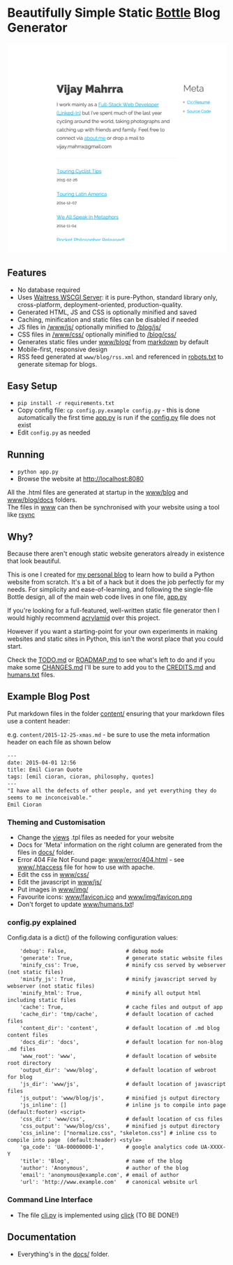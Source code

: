# Beautifully Simple Static [Bottle](http://bottlepy.org/) Blog Generator

![Blog Homepage Screenshot](tmp/homepage.png)

## Features

* No database required
* Uses [Waitress WSCGI Server](http://docs.pylonsproject.org/projects/waitress/en/latest/index.html): it is pure-Python, standard library only, cross-platform, deployment-oriented, production-quality.
* Generated HTML, JS and CSS is optionally minified and saved 
* Caching, minification and static files can be disabled if needed
* JS files in [/www/js/](www/js) optionally minified to [/blog/js/](/blog/js/)
* CSS files in [/www/css/](www/css) optionally minified to [/blog/css/](/blog/css/)
* Generates static files under [www/blog/](www/blog) from [markdown](https://guides.github.com/features/mastering-markdown/) by default
* Mobile-first, responsive design
* RSS feed generated at `www/blog/rss.xml` and referenced in [robots.txt](www/robots.txt) to generate sitemap for blogs.

## Easy Setup

* `pip install -r requirements.txt`
* Copy config file: `cp config.py.example config.py` - this is done automatically the first time [app.py](app.py) is run if the [config.py](config.py.example) file does not exist
* Edit `config.py` as needed

## Running

* `python app.py` 
* Browse the website at [http://localhost:8080](http://localhost:8080/)

All the .html files are generated at startup in the [www/blog](www/blog) and [www/blog/docs](www/blog/docs) folders.  
The files in [www](www/) can then be synchronised with your website using a tool like [rsync](http://en.wikipedia.org/wiki/Rsync)

## Why?
Because there aren't enough static website generators already in existence that 
look beautiful. 

This is one I created for [my personal blog](http://www.urunu.com)
to learn how to build a Python website from scratch.  It's a bit of a hack but
it does the job perfectly for my needs. For simplicity and ease-of-learning, 
and following the single-file Bottle design, all of the main web code lives in one
file, [app.py](app.py) 

If you're looking for a full-featured, well-written static file generator then
I would highly recommend [acrylamid](http://posativ.org/acrylamid/) over this
project.  

However if you want a starting-point for your own experiments in making websites 
and static sites in Python, this isn't the worst place that you could start.  

Check the [TODO.md](docs/TODO.md) or [ROADMAP.md](docs/ROADMAP.md) 
to see what's left to do and if you make some [CHANGES.md](docs/CHANGES.md) I'll be
sure to add you to the [CREDITS.md](docs/CREDITS.md) and [humans.txt](www/humans.txt) files.

## Example Blog Post
Put markdown files in the folder [content/](content/) ensuring that your markdown files use a content header:

e.g. `content/2015-12-25-xmas.md` - be sure to use the meta information header on each file as shown below

```
---
date: 2015-04-01 12:56
title: Emil Cioran Quote
tags: [emil cioran, cioran, philosophy, quotes]
---
"I have all the defects of other people, and yet everything they do seems to me inconceivable."
Emil Cioran
```

### Theming and Customisation

* Change the [views](views/) .tpl files as needed for your website
* Docs for 'Meta' information on the right column are generated from the files in [docs/](docs) folder.
* Error 404 File Not Found page: [www/error/404.html](www/error/404.html) - see [www/.htaccess](www/.htaccess) file for how to use with apache.
* Edit the css in [www/css/](www/css/)
* Edit the javascript in [www/js/](www/js/)
* Put images in [www/img/](www/img/)
* Favourite icons: [www/favicon.ico](www/favicon.ico) and [www/img/favicon.png](www/img/favicon.png)
* Don't forget to update [www/humans.txt](www/humans.txt)!

### config.py explained
Config.data is a dict() of the following configuration values:
```
    'debug': False,                   # debug mode
    'generate': True,                 # generate static website files
    'minify_css': True,               # minify css served by webserver (not static files)
    'minify_js': True,                # minify javascript served by webserver (not static files)
    'minify_html': True,              # minify all output html including static files
    'cache': True,                    # cache files and output of app
    'cache_dir': 'tmp/cache',         # default location of cached files
    'content_dir': 'content',         # default location of .md blog content files
    'docs_dir': 'docs',               # default location for non-blog .md files
    'www_root': 'www',                # default location of website root directory
    'output_dir': 'www/blog',         # default location of webroot for blog
    'js_dir': 'www/js',               # default location of javascript files
    'js_output': 'www/blog/js',       # minified js output directory
    'js_inline': []                   # inline js to compile into page (default:footer) <script>
    'css_dir': 'www/css',             # default location of css files
    'css_output': 'www/blog/css',     # minified js output directory
    'css_inline': ["normalize.css", "skeleton.css"] # inline css to compile into page  (default:header) <style>
    'ga_code': 'UA-00000000-1',       # google analytics code UA-XXXX-Y
    'title': 'Blog',                  # name of the blog
    'author': 'Anonymous',            # author of the blog
    'email': 'anonymous@example.com', # email of author
    'url': 'http://www.example.com'   # canonical website url
```

### Command Line Interface
* The file [cli.py](cli.py) is implemented using [click](http://click.pocoo.org/4/) (TO BE DONE!)

## Documentation

* Everything's in the [docs/](docs/) folder.
